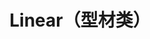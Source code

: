 ---
title: Linear（型材类）
icon: fa-solid fa-grip-lines
link: true
collapsible: false
index: false
order: false
---